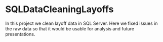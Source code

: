 # SQLDataCleaningLayoffs
In this project we clean layoff data in SQL Server.
Here we fixed issues in the raw data so that it would be usable for analysis and future presentations.
